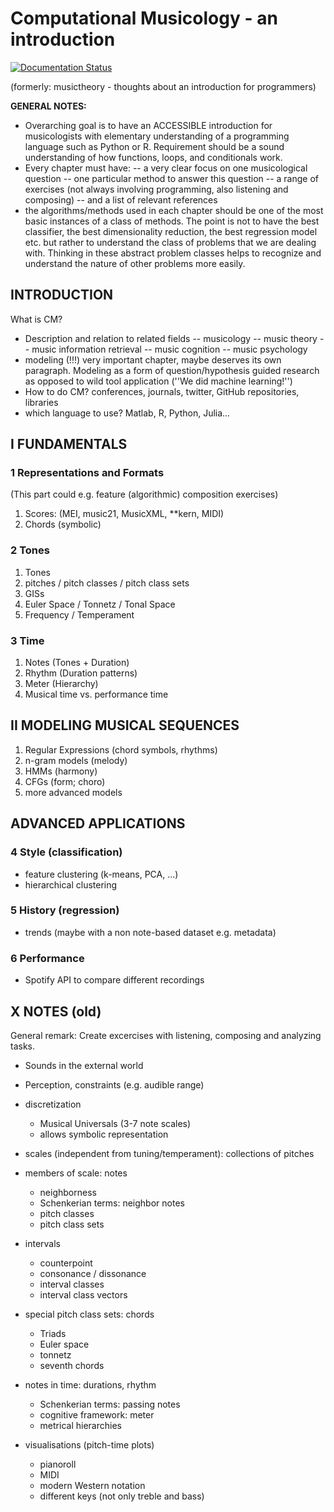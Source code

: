 # Computational Musicology - an introduction

[![Documentation Status](https://readthedocs.org/projects/musictheory/badge/?version=latest)](https://musictheory.readthedocs.io/en/latest/?badge=latest)

(formerly: musictheory - thoughts about an introduction for programmers)

**GENERAL NOTES:**  

- Overarching goal is to have an ACCESSIBLE introduction for musicologists with elementary understanding of a programming language such as Python or R. Requirement should be a sound understanding of how functions, loops, and conditionals work.
- Every chapter must have:
-- a very clear focus on one musicological question
-- one particular method to answer this question
-- a range of exercises (not always involving programming, also listening and composing)
-- and a list of relevant references
- the algorithms/methods used in each chapter should be one of the most basic instances of a class of methods. The point is not to have the best classifier, the best dimensionality reduction, the best regression model etc. but rather to understand the class of problems that we are dealing with. Thinking in these abstract problem classes helps to recognize and understand the nature of other problems more easily.

## INTRODUCTION

What is CM?

- Description and relation to related fields
-- musicology
-- music theory
-- music information retrieval
-- music cognition
-- music psychology
- modeling (!!!) very important chapter, maybe deserves its own paragraph. Modeling as a form of question/hypothesis guided research as opposed to wild tool application (''We did machine learning!'')
- How to do CM? conferences, journals, twitter, GitHub repositories, libraries
- which language to use? Matlab, R, Python, Julia...

## I FUNDAMENTALS

### 1 Representations and Formats

(This part could e.g. feature (algorithmic) composition exercises)

1. Scores:  (MEI, music21, MusicXML, \*\*kern, MIDI)
2. Chords (symbolic)

### 2 Tones

1. Tones
2. pitches / pitch classes / pitch class sets
3. GISs
4. Euler Space / Tonnetz / Tonal Space
5. Frequency / Temperament

### 3 Time

1. Notes (Tones + Duration)
2. Rhythm (Duration patterns)
3. Meter (Hierarchy)
4. Musical time vs. performance time

## II MODELING MUSICAL SEQUENCES

1. Regular Expressions (chord symbols, rhythms)
2. n-gram models (melody)
3. HMMs (harmony)
4. CFGs (form; choro)
5. more advanced models

## ADVANCED APPLICATIONS

### 4 Style (classification)

- feature clustering (k-means, PCA, ...)
- hierarchical clustering

### 5 History (regression)

- trends (maybe with a non note-based dataset e.g. metadata)

### 6 Performance

- Spotify API to compare different recordings

## X NOTES (old)

General remark: Create excercises with listening, composing and analyzing tasks.

- Sounds in the external world
- Perception, constraints (e.g. audible range)
- discretization
  - Musical Universals (3-7 note scales)
  - allows symbolic representation
- scales (independent from tuning/temperament): collections of pitches
- members of scale: notes
  - neighborness
  - Schenkerian terms: neighbor notes
  - pitch classes
  - pitch class sets
- intervals
  - counterpoint
  - consonance / dissonance
  - interval classes
  - interval class vectors
- special pitch class sets: chords
  - Triads
  - Euler space
  - tonnetz
  - seventh chords

- notes in time: durations, rhythm
  - Schenkerian terms: passing notes
  - cognitive framework: meter
  - metrical hierarchies
  
- visualisations (pitch-time plots)
  - pianoroll
  - MIDI
  - modern Western notation
  - different keys (not only treble and bass)
